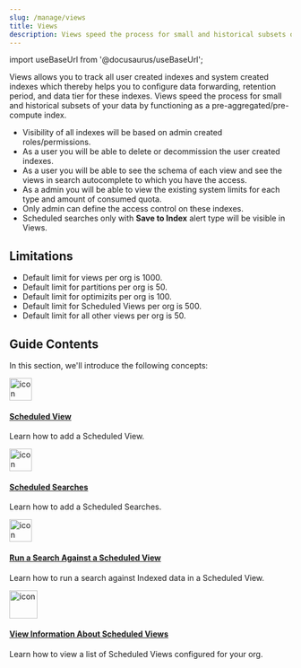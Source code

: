 ```yaml
---
slug: /manage/views
title: Views
description: Views speed the process for small and historical subsets of your data by functioning as a pre-aggregated index.
---
```


import useBaseUrl from '@docusaurus/useBaseUrl';

Views allows you to track all user created indexes and system created indexes which thereby helps you to configure data forwarding, retention period, and data tier for these indexes. Views speed the process for small and historical subsets of your data by functioning as a pre-aggregated/pre-compute index. 

* Visibility of all indexes will be based on admin created roles/permissions.
* As a user you will be able to delete or decommission the user created indexes.
* As a user you will be able to see the schema of each view and see the views in search autocomplete to which you have the access.
* As a admin you will be able to view the existing system limits for each type and amount of consumed quota. 
* Only admin can define the access control on these indexes.
* Scheduled searches only with **Save to Index** alert type will be visible in Views.

## Limitations

- Default limit for views per org is 1000.
- Default limit for partitions per org is 50.
- Default limit for optimizits per org is 100.
- Default limit for Scheduled Views per org is 500.
- Default limit for all other views per org is 50.

## Guide Contents

In this section, we'll introduce the following concepts:

<div className="box-wrapper">
<div className="box smallbox card">
  <div className="container">
  <a href="/docs/manage/views/scheduled-views"><img src={useBaseUrl('img/icons/operations/frequent-search.png')} alt="icon" width="40"/><h4>Scheduled View</h4></a>
  <p>Learn how to add a Scheduled View.</p>
  </div>
</div>
<div className="box smallbox card">
  <div className="container">
  <a href="/docs/manage/views/scheduled-searches"><img src={useBaseUrl('img/icons/operations/frequent-search.png')} alt="icon" width="40"/><h4>Scheduled Searches</h4></a>
  <p>Learn how to add a Scheduled Searches.</p>
  </div>
</div>
<div className="box smallbox card">
  <div className="container">
  <a href="/docs/manage/views/run-search-against-view"><img src={useBaseUrl('img/icons/operations/frequent-search.png')} alt="icon" width="40"/><h4>Run a Search Against a Scheduled View</h4></a>
  <p>Learn how to run a search against Indexed data in a Scheduled View.</p>
  </div>
</div>
<div className="box smallbox card">
  <div className="container">
  <a href="/docs/manage/views/view-list"><img src={useBaseUrl('img/icons/operations/frequent-search.png')} alt="icon" width="50"/><h4>View Information About Scheduled Views</h4></a>
  <p>Learn how to view a list of Scheduled Views configured for your org.</p>
  </div>
</div>
</div>